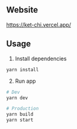 ## Website
https://ket-chi.vercel.app/
## Usage
1. Install dependencies
```
yarn install
```

2. Run app
``` bash
# Dev
yarn dev

# Production
yarn build
yarn start
```
